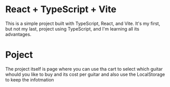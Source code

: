 # React + TypeScript + Vite

This is a simple project built with TypeScript, React, and Vite. It's my first, but not my last, project using TypeScript, and I'm learning all its advantages.

# Poject

The project itself is page where you can use tha cart to select which guitar whould you like to buy and its cost per guitar and also use the LocalStorage to keep the infotmation
